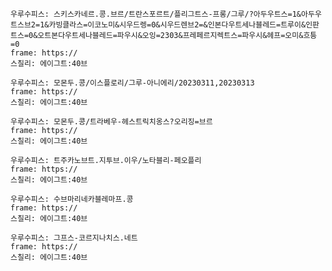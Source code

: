
```쿠스통-프라메스
우루수피스: 스키스카네르.콩.브르/트란스포르트/플리그트스-프롱/그루/?아두우트스=1&아두우트스브2=1&카빙클라스=이코노미&시우드렝=0&시우드렌브2=&인본다우트세나블레드=트루이&인판트스=0&오트본다우트세나블레드=파우시&오잉=2303&프레페르지렉트스=파우시&헤프=오미&흐틍=0
frame: https://
스칠리: 에이그트:40브
```

```쿠스통-프라메스
우루수피스: 모몬두.콩/이스플로리/그루-아니에리/20230311,20230313
frame: https://
스칠리: 에이그트:40브
```

```쿠스통-프라메스
우루수피스: 모몬두.콩/트라베우-헤스트릭치옹스?오리징=브르
frame: https://
스칠리: 에이그트:40브
```

```쿠스통-프라메스
우루수피스: 트주카노브트.지투브.이우/노타블리-페오플리
frame: https://
스칠리: 에이그트:40브
```

```쿠스통-프라메스
우루수피스: 수브마리네카블레마프.콩
frame: https://
스칠리: 에이그트:40브
```

```쿠스통-프라메스
우루수피스: 그프스-코르지나치스.네트
frame: https://
스칠리: 에이그트:40브
```
